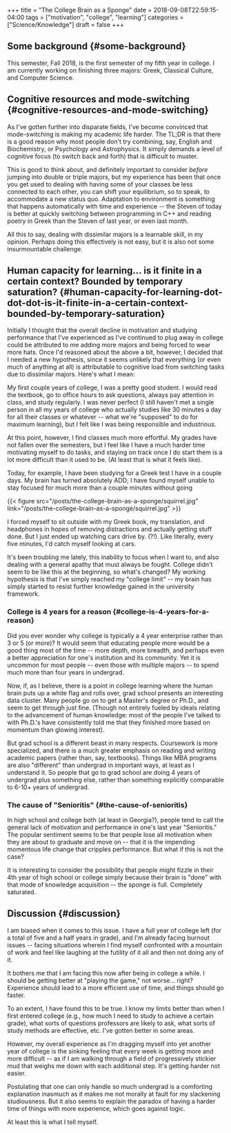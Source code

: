+++
title = "The College Brain as a Sponge"
date = 2018-09-08T22:59:15-04:00
tags = ["motivation", "college", "learning"]
categories = ["Science/Knowledge"]
draft = false
+++

## Some background {#some-background}

This semester, Fall 2018, is the first semester of my fifth year in college. I am currently working on finishing three majors: Greek, Classical Culture, and Computer Science.


## Cognitive resources and mode-switching {#cognitive-resources-and-mode-switching}

As I've gotten further into disparate fields, I've become convinced that mode-switching is making my academic life harder. The TL;DR is that there is a good reason why most people don't try combining, say, English and Biochemistry, or Psychology and Astrophysics. It simply demands a level of cognitive focus (to switch back and forth) that is difficult to muster.

This is good to think about, and definitely important to consider _before_ jumping into double or triple majors, but my experience has been that once you get used to dealing with having some of your classes be less connected to each other, you can shift your equilibrium, so to speak, to accommodate a new status quo. Adaptation to environment is something that happens automatically with time and experience -- the Steven of today is better at quickly switching between programming in C++ and reading poetry in Greek than the Steven of last year, or even last month.

All this to say, dealing with dissimilar majors is a learnable skill, in my opinion. Perhaps doing this effectively is not easy, but it is also not some insurmountable challenge.


## Human capacity for learning... is it finite in a certain context? Bounded by temporary saturation? {#human-capacity-for-learning-dot-dot-dot-is-it-finite-in-a-certain-context-bounded-by-temporary-saturation}

Initially I thought that the overall decline in motivation and studying performance that I've experienced as I've continued to plug away in college could be attributed to me adding more majors and being forced to wear more hats. Once I'd reasoned about the above a bit, however, I decided that I needed a new hypothesis, since it seems unlikely that everything (or even much of anything at all) is attributable to cognitive load from switching tasks due to dissimilar majors. Here's what I mean:

My first couple years of college, I was a pretty good student. I would read the textbook, go to office hours to ask questions, always pay attention in class, and study regularly. I was never perfect (I still haven't met a single person in all my years of college who actually studies like 30 minutes a day for all their classes or whatever -- what we're "supposed" to do for maximum learning), but I felt like I was being responsible and industrious.

At this point, however, I find classes much more effortful. My grades have not fallen over the semesters, but I feel like I have a much harder time motivating myself to do tasks, and staying on track once I do start them is a lot more difficult than it used to be. (At least that is what it feels like).

Today, for example, I have been studying for a Greek test I have in a couple days. My brain has turned absolutely ADD; I have found myself unable to stay focused for much more than a couple minutes without going

{{< figure src="/posts/the-college-brain-as-a-sponge/squirrel.jpg" link="/posts/the-college-brain-as-a-sponge/squirrel.jpg" >}}

I forced myself to sit outside with my Greek book, my translation, and headphones in hopes of removing distractions and actually getting stuff done. But I just ended up watching cars drive by. (?!). Like literally, every five minutes, I'd catch myself looking at cars.

It's been troubling me lately, this inability to focus when I want to, and also dealing with a general apathy that must always be fought. College didn't seem to be like this at the beginning, so what's changed? My working hypothesis is that I've simply reached my "college limit" -- my brain has simply started to resist further knowledge gained in the university framework.


### College is 4 years for a reason {#college-is-4-years-for-a-reason}

Did you ever wonder why college is typically a 4 year enterprise rather than 3 or 5 (or more)? It would seem that educating people more would be a good thing most of the time -- more depth, more breadth, and perhaps even a better appreciation for one's institution and its community. Yet it is uncommon for most people -- even those with multiple majors -- to spend much more than four years in undergrad.

Now, if, as I believe, there is a point in college learning where the human brain puts up a white flag and rolls over, grad school presents an interesting data cluster. Many people go on to get a Master's degree or Ph.D., and seem to get through just fine. (Though not entirely fueled by ideals relating to the advancement of human knowledge: most of the people I've talked to with Ph.D.'s have consistently told me that they finished more based on momentum than glowing interest).

But grad school is a different beast in many respects. Coursework is more specialized, and there is a much greater emphasis on reading and writing academic papers (rather than, say, textbooks). Things like MBA programs are also "different" than undergrad in important ways, at least as I understand it. So people that go to grad school are doing 4 years of undergrad plus something else, rather than something explicitly comparable to 6-10+ years of undergrad.


### The cause of "Senioritis" {#the-cause-of-senioritis}

In high school and college both (at least in Georgia?), people tend to call the general lack of motivation and performance in one's last year "Senioritis." The popular sentiment seems to be that people lose all motivation when they are about to graduate and move on -- that it is the impending momentous life change that cripples performance. But what if this is not the case?

It is interesting to consider the possibility that people might fizzle in their 4th year of high school or college simply because their brain is "done" with that mode of knowledge acquisition -- the sponge is full. Completely saturated.


## Discussion {#discussion}

I am biased when it comes to this issue. I have a full year of college left (for a total of five and a half years in grade), and I'm already facing burnout issues -- facing situations wherein I find myself confronted with a mountain of work and feel like laughing at the futility of it all and then not doing any of it.

It bothers me that I am facing this now after being in college a while. I should be getting better at "playing the game," not worse... right? Experience should lead to a more efficient use of time, and things should go faster.

To an extent, I have found this to be true. I know my limits better than when I first entered college (e.g., how much I need to study to achieve a certain grade), what sorts of questions professors are likely to ask, what sorts of study methods are effective, etc. I've gotten better in some areas.

However, my overall experience as I'm dragging myself into yet another year of college is the sinking feeling that every week is getting more and more difficult -- as if I am walking through a field of progressively stickier mud that weighs me down with each additional step. It's getting harder not easier.

Postulating that one can only handle so much undergrad is a comforting explanation inasmuch as it makes me not morally at fault for my slackening studiousness. But it also seems to explain the paradox of having a harder time of things with more experience, which goes against logic.

At least this is what I tell myself.

